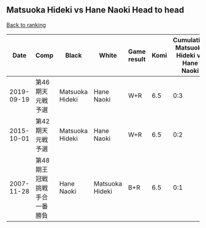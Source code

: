 ## Matsuoka Hideki vs Hane Naoki Head to head

[Back to ranking](../../index.md)




| **Date** | **Comp** | **Black** | **White** | **Game result** | **Komi** | **Cumulative Matsuoka Hideki vs Hane Naoki** | **Matsuoka Hideki streak** | **Hane Naoki streak** | 
| --- | --- | --- | --- | --- | --- | --- | --- | --- |
| 2019-09-19 | 第46期天元戦予選 | Matsuoka Hideki | Hane Naoki | W+R | 6.5 | 0:3 | 0 | 3 | 
| 2015-10-01 | 第42期天元戦予選 | Matsuoka Hideki | Hane Naoki | W+R | 6.5 | 0:2 | 0 | 2 | 
| 2007-11-28 | 第48期王冠戦挑戦手合一番勝負 | Hane Naoki | Matsuoka Hideki | B+R | 6.5 | 0:1 | 0 | 1 |




